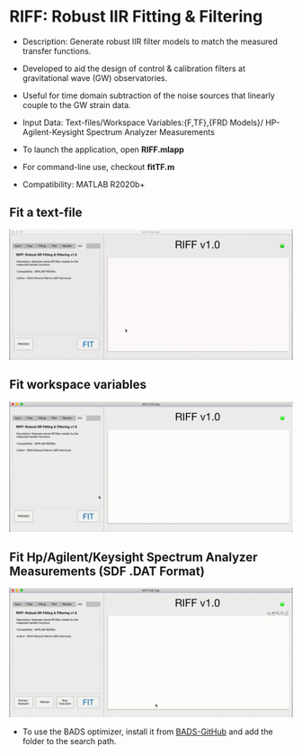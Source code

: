 # RIFF: Robust IIR Fitting & Filtering

- Description: Generate robust IIR filter models to match the measured transfer functions.

- Developed to aid the design of control & calibration filters at gravitational wave (GW) observatories.

- Useful for time domain subtraction of the noise sources that linearly couple to the GW strain data.

- Input Data: Text-files/Workspace Variables:{F,TF},{FRD Models}/ HP-Agilent-Keysight Spectrum Analyzer Measurements

- To launch the application, open **RIFF.mlapp**

- For command-line use, checkout **fitTF.m**

- Compatibility: MATLAB R2020b+

## Fit a text-file
![Alt text](/tutorials/RIFF-tutorial-1.gif)

## Fit workspace variables 
![Alt text](/tutorials/RIFF-tutorial-2.gif)

## Fit Hp/Agilent/Keysight Spectrum Analyzer Measurements (SDF .DAT Format)
![Alt text](/tutorials/RIFF-tutorial-3.gif)

- To use the BADS optimizer, install it from [BADS-GitHub](https://github.com/lacerbi/bads) and add the folder to the search path.

